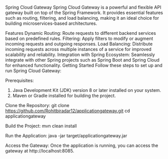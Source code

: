 Spring Cloud Gateway
Spring Cloud Gateway is a powerful and flexible API gateway built on top of the Spring Framework. It provides essential features such as routing, filtering, and load balancing, making it an ideal choice for building microservices-based architectures.

Features
Dynamic Routing: Route requests to different backend services based on predefined rules.
Filtering: Apply filters to modify or augment incoming requests and outgoing responses.
Load Balancing: Distribute incoming requests across multiple instances of a service for improved scalability and reliability.
Integration with Spring Ecosystem: Seamlessly integrate with other Spring projects such as Spring Boot and Spring Cloud for enhanced functionality.
Getting Started
Follow these steps to set up and run Spring Cloud Gateway:

Prerequisites:
1) Java Development Kit (JDK) version 8 or later installed on your system.
2) Maven or Gradle installed for building the project.


Clone the Repository:
git clone https://github.com/Rohitbiradar12/applicationgateway.git
cd applicationgateway

Build the Project:
mvn clean install

Run the Application:
java -jar target/applicationgateway.jar

Access the Gateway:
Once the application is running, you can access the gateway at http://localhost:8085.
